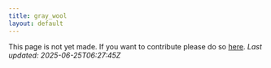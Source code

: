 ```yaml
---
title: gray_wool
layout: default
---
```


This page is not yet made. If you want to contribute please do so [here](https://github.com/CrazyH2/Bigstone/blob/wiki/components/gray_wool.md).
_Last updated: 2025-06-25T06:27:45Z_
